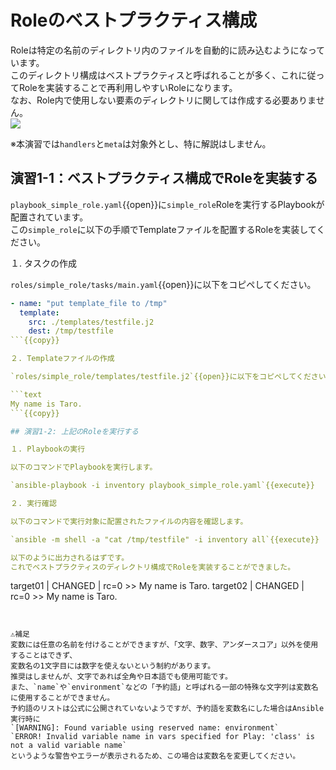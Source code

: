 # Roleのベストプラクティス構成

Roleは特定の名前のディレクトリ内のファイルを自動的に読み込むようになっています。  
このディレクトリ構成はベストプラクティスと呼ばれることが多く、これに従ってRoleを実装することで再利用しやすいRoleになります。  
なお、Role内で使用しない要素のディレクトリに関しては作成する必要ありません。  
![](https://raw.githubusercontent.com/sensq/katacoda-scenarios/main/practice/img/bestpractice.drawio.svg)

※本演習では`handlers`と`meta`は対象外とし、特に解説はしません。

## 演習1-1：ベストプラクティス構成でRoleを実装する

`playbook_simple_role.yaml`{{open}}に`simple_role`Roleを実行するPlaybookが配置されています。  
この`simple_role`に以下の手順でTemplateファイルを配置するRoleを実装してください。

１. タスクの作成

`roles/simple_role/tasks/main.yaml`{{open}}に以下をコピペしてください。

```yaml
- name: "put template_file to /tmp"
  template:
    src: ./templates/testfile.j2
    dest: /tmp/testfile
```{{copy}}

２. Templateファイルの作成

`roles/simple_role/templates/testfile.j2`{{open}}に以下をコピペしてください。

```text
My name is Taro.
```{{copy}}

## 演習1-2: 上記のRoleを実行する

１. Playbookの実行

以下のコマンドでPlaybookを実行します。

`ansible-playbook -i inventory playbook_simple_role.yaml`{{execute}}

２. 実行確認

以下のコマンドで実行対象に配置されたファイルの内容を確認します。

`ansible -m shell -a "cat /tmp/testfile" -i inventory all`{{execute}}

以下のように出力されるはずです。  
これでベストプラクティスのディレクトリ構成でRoleを実装することができました。

```
target01 | CHANGED | rc=0 >>
My name is Taro.
target02 | CHANGED | rc=0 >>
My name is Taro.
```


⚠️補足  
変数には任意の名前を付けることができますが、「文字、数字、アンダースコア」以外を使用することはできず、
変数名の1文字目には数字を使えないという制約があります。  
推奨はしませんが、文字であれば全角や日本語でも使用可能です。  
また、`name`や`environment`などの「予約語」と呼ばれる一部の特殊な文字列は変数名に使用することができません。  
予約語のリストは公式に公開されていないようですが、予約語を変数名にした場合はAnsible実行時に  
`[WARNING]: Found variable using reserved name: environment`  
`ERROR! Invalid variable name in vars specified for Play: 'class' is not a valid variable name`  
というような警告やエラーが表示されるため、この場合は変数名を変更してください。
